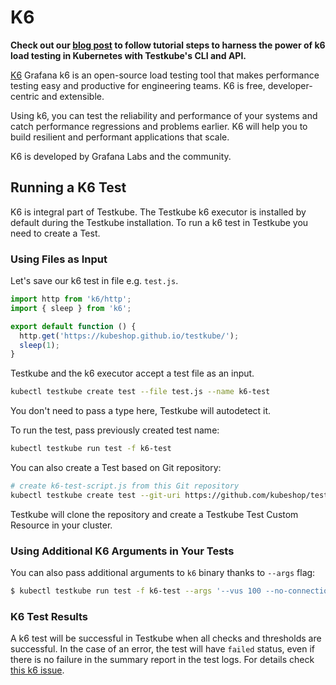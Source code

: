 # K6

**Check out our [blog post](https://kubeshop.io/blog/load-testing-in-kubernetes-with-k6-and-testkube) to follow tutorial steps to harness the power of k6 load testing in Kubernetes with Testkube's CLI and API.**

[K6](https://k6.io/docs/) Grafana k6 is an open-source load testing tool that makes performance testing easy and productive for engineering teams. K6 is free, developer-centric and extensible.

Using k6, you can test the reliability and performance of your systems and catch performance regressions and problems earlier. K6 will help you to build resilient and performant applications that scale.

K6 is developed by Grafana Labs and the community.

## **Running a K6 Test**

K6 is integral part of Testkube. The Testkube k6 executor is installed by default during the Testkube installation. To run a k6 test in Testkube you need to create a Test. 

### **Using Files as Input**

Let's save our k6 test in file e.g. `test.js`. 

```js 
import http from 'k6/http';
import { sleep } from 'k6';

export default function () {
  http.get('https://kubeshop.github.io/testkube/');
  sleep(1);
}
```

Testkube and the k6 executor accept a test file as an input.

```bash
kubectl testkube create test --file test.js --name k6-test
```
You don't need to pass a type here, Testkube will autodetect it. 


To run the test, pass previously created test name: 

```bash 
kubectl testkube run test -f k6-test
```

You can also create a Test based on Git repository:

```bash
# create k6-test-script.js from this Git repository
kubectl testkube create test --git-uri https://github.com/kubeshop/testkube-executor-k6.git --git-branch main --git-path examples --type "k6/script" --name k6-test-script-git
```

Testkube will clone the repository and create a Testkube Test Custom Resource in your cluster. 

### **Using Additional K6 Arguments in Your Tests**

You can also pass additional arguments to `k6` binary thanks to `--args` flag:

```bash
$ kubectl testkube run test -f k6-test --args '--vus 100 --no-connection-reuse'
```

### **K6 Test Results**

A k6 test will be successful in Testkube when all checks and thresholds are successful. In the case of an error, the test will have `failed` status, even if there is no failure in the summary report in the test logs. For details check [this k6 issue](https://github.com/grafana/k6/issues/1680).


